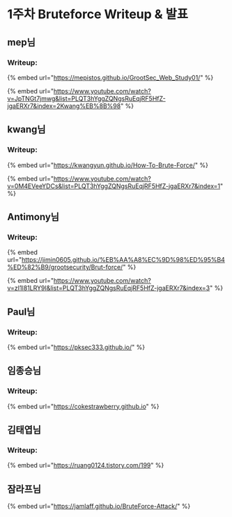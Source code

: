 # 1주차 Bruteforce Writeup & 발표

## mep님

### Writeup:

{% embed url="https://mepistos.github.io/GrootSec_Web_Study01/" %}

{% embed url="https://www.youtube.com/watch?v=JpTNGt7jmwg&list=PLQT3hYggZQNgsRuEqjRF5HfZ-jgaERXr7&index=2Kwang%EB%8B%98" %}

## kwang님



### Writeup:

{% embed url="https://kwangyun.github.io/How-To-Brute-Force/" %}



{% embed url="https://www.youtube.com/watch?v=0M4EVeeYDCs&list=PLQT3hYggZQNgsRuEqjRF5HfZ-jgaERXr7&index=1" %}

## Antimony님

### Writeup:

{% embed url="https://jimin0605.github.io/%EB%AA%A8%EC%9D%98%ED%95%B4%ED%82%B9/grootsecurity/Brut-force/" %}

{% embed url="https://www.youtube.com/watch?v=zI1l81LRY9I&list=PLQT3hYggZQNgsRuEqjRF5HfZ-jgaERXr7&index=3" %}



## Paul님

### Writeup:

{% embed url="https://pksec333.github.io/" %}

## 임종승님

### Writeup:

{% embed url="https://cokestrawberry.github.io" %}

## 김태엽님

### Writeup:

{% embed url="https://ruang0124.tistory.com/199" %}

## 잠라프님

{% embed url="https://jamlaff.github.io/BruteForce-Attack/" %}

